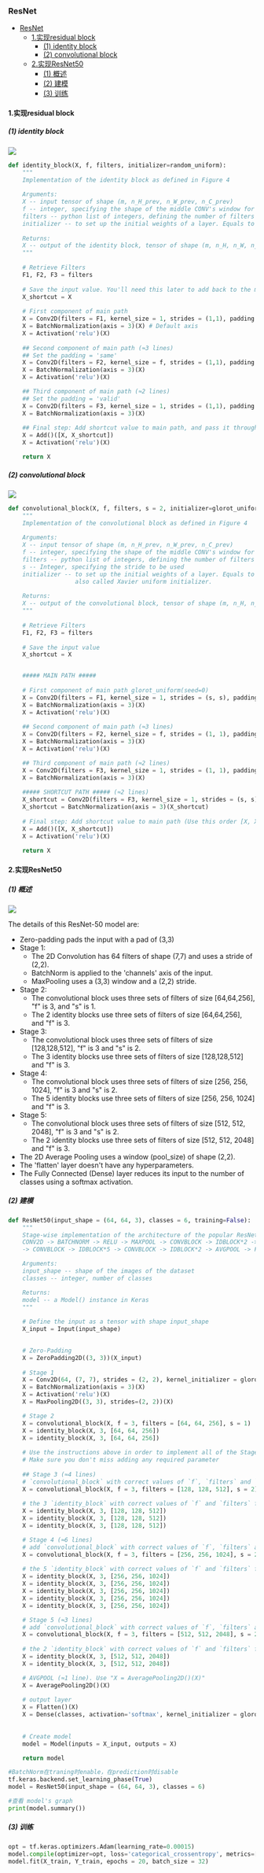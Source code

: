 ### ResNet



<!-- @import "[TOC]" {cmd="toc" depthFrom=1 depthTo=6 orderedList=false} -->

<!-- code_chunk_output -->

- [ResNet](#resnet)
  - [1.实现residual block](#1实现residual-block)
    - [(1) identity block](#1-identity-block)
    - [(2) convolutional block](#2-convolutional-block)
  - [2.实现ResNet50](#2实现resnet50)
    - [(1) 概述](#1-概述)
    - [(2) 建模](#2-建模)
    - [(3) 训练](#3-训练)

<!-- /code_chunk_output -->


#### 1.实现residual block

##### (1) identity block
![](./imgs/rn_01.png)

```python
def identity_block(X, f, filters, initializer=random_uniform):
    """
    Implementation of the identity block as defined in Figure 4
    
    Arguments:
    X -- input tensor of shape (m, n_H_prev, n_W_prev, n_C_prev)
    f -- integer, specifying the shape of the middle CONV's window for the main path
    filters -- python list of integers, defining the number of filters in the CONV layers of the main path
    initializer -- to set up the initial weights of a layer. Equals to random uniform initializer
    
    Returns:
    X -- output of the identity block, tensor of shape (m, n_H, n_W, n_C)
    """
    
    # Retrieve Filters
    F1, F2, F3 = filters
    
    # Save the input value. You'll need this later to add back to the main path. 
    X_shortcut = X
    
    # First component of main path
    X = Conv2D(filters = F1, kernel_size = 1, strides = (1,1), padding = 'valid', kernel_initializer = initializer(seed=0))(X)
    X = BatchNormalization(axis = 3)(X) # Default axis
    X = Activation('relu')(X)
    
    ## Second component of main path (≈3 lines)
    ## Set the padding = 'same'
    X = Conv2D(filters = F2, kernel_size = f, strides = (1,1), padding = 'same', kernel_initializer = initializer(seed=0))(X)
    X = BatchNormalization(axis = 3)(X)
    X = Activation('relu')(X) 

    ## Third component of main path (≈2 lines)
    ## Set the padding = 'valid'
    X = Conv2D(filters = F3, kernel_size = 1, strides = (1,1), padding = 'valid', kernel_initializer = initializer(seed=0))(X)
    X = BatchNormalization(axis = 3)(X) 
    
    ## Final step: Add shortcut value to main path, and pass it through a RELU activation (≈2 lines)
    X = Add()([X, X_shortcut])
    X = Activation('relu')(X)

    return X
```
##### (2) convolutional block
![](./imgs/rn_02.png)
```python
def convolutional_block(X, f, filters, s = 2, initializer=glorot_uniform):
    """
    Implementation of the convolutional block as defined in Figure 4
    
    Arguments:
    X -- input tensor of shape (m, n_H_prev, n_W_prev, n_C_prev)
    f -- integer, specifying the shape of the middle CONV's window for the main path
    filters -- python list of integers, defining the number of filters in the CONV layers of the main path
    s -- Integer, specifying the stride to be used
    initializer -- to set up the initial weights of a layer. Equals to Glorot uniform initializer, 
                   also called Xavier uniform initializer.
    
    Returns:
    X -- output of the convolutional block, tensor of shape (m, n_H, n_W, n_C)
    """
    
    # Retrieve Filters
    F1, F2, F3 = filters
    
    # Save the input value
    X_shortcut = X


    ##### MAIN PATH #####
    
    # First component of main path glorot_uniform(seed=0)
    X = Conv2D(filters = F1, kernel_size = 1, strides = (s, s), padding='valid', kernel_initializer = initializer(seed=0))(X)
    X = BatchNormalization(axis = 3)(X)
    X = Activation('relu')(X)
    
    ## Second component of main path (≈3 lines)
    X = Conv2D(filters = F2, kernel_size = f, strides = (1, 1), padding='same', kernel_initializer = initializer(seed=0))(X) 
    X = BatchNormalization(axis = 3)(X) 
    X = Activation('relu')(X) 

    ## Third component of main path (≈2 lines)
    X = Conv2D(filters = F3, kernel_size = 1, strides = (1, 1), padding='valid', kernel_initializer = initializer(seed=0))(X) 
    X = BatchNormalization(axis = 3)(X)  
    
    ##### SHORTCUT PATH ##### (≈2 lines)
    X_shortcut = Conv2D(filters = F3, kernel_size = 1, strides = (s, s), padding='valid', kernel_initializer = initializer(seed=0))(X_shortcut)
    X_shortcut = BatchNormalization(axis = 3)(X_shortcut)
    
    # Final step: Add shortcut value to main path (Use this order [X, X_shortcut]), and pass it through a RELU activation
    X = Add()([X, X_shortcut])
    X = Activation('relu')(X)
    
    return X
```

#### 2.实现ResNet50

##### (1) 概述
![](./imgs/rn_03.png)

The details of this ResNet-50 model are:
- Zero-padding pads the input with a pad of (3,3)
- Stage 1:
    - The 2D Convolution has 64 filters of shape (7,7) and uses a stride of (2,2). 
    - BatchNorm is applied to the 'channels' axis of the input.
    - MaxPooling uses a (3,3) window and a (2,2) stride.
- Stage 2:
    - The convolutional block uses three sets of filters of size [64,64,256], "f" is 3, and "s" is 1.
    - The 2 identity blocks use three sets of filters of size [64,64,256], and "f" is 3.
- Stage 3:
    - The convolutional block uses three sets of filters of size [128,128,512], "f" is 3 and "s" is 2.
    - The 3 identity blocks use three sets of filters of size [128,128,512] and "f" is 3.
- Stage 4:
    - The convolutional block uses three sets of filters of size [256, 256, 1024], "f" is 3 and "s" is 2.
    - The 5 identity blocks use three sets of filters of size [256, 256, 1024] and "f" is 3.
- Stage 5:
    - The convolutional block uses three sets of filters of size [512, 512, 2048], "f" is 3 and "s" is 2.
    - The 2 identity blocks use three sets of filters of size [512, 512, 2048] and "f" is 3.
- The 2D Average Pooling uses a window (pool_size) of shape (2,2).
- The 'flatten' layer doesn't have any hyperparameters.
- The Fully Connected (Dense) layer reduces its input to the number of classes using a softmax activation.

##### (2) 建模

```python
def ResNet50(input_shape = (64, 64, 3), classes = 6, training=False):
    """
    Stage-wise implementation of the architecture of the popular ResNet50:
    CONV2D -> BATCHNORM -> RELU -> MAXPOOL -> CONVBLOCK -> IDBLOCK*2 -> CONVBLOCK -> IDBLOCK*3
    -> CONVBLOCK -> IDBLOCK*5 -> CONVBLOCK -> IDBLOCK*2 -> AVGPOOL -> FLATTEN -> DENSE 

    Arguments:
    input_shape -- shape of the images of the dataset
    classes -- integer, number of classes

    Returns:
    model -- a Model() instance in Keras
    """
    
    # Define the input as a tensor with shape input_shape
    X_input = Input(input_shape)

    
    # Zero-Padding
    X = ZeroPadding2D((3, 3))(X_input)
    
    # Stage 1
    X = Conv2D(64, (7, 7), strides = (2, 2), kernel_initializer = glorot_uniform(seed=0))(X)
    X = BatchNormalization(axis = 3)(X)
    X = Activation('relu')(X)
    X = MaxPooling2D((3, 3), strides=(2, 2))(X)

    # Stage 2
    X = convolutional_block(X, f = 3, filters = [64, 64, 256], s = 1)
    X = identity_block(X, 3, [64, 64, 256])
    X = identity_block(X, 3, [64, 64, 256])
    
    # Use the instructions above in order to implement all of the Stages below
    # Make sure you don't miss adding any required parameter
    
    ## Stage 3 (≈4 lines)
    # `convolutional_block` with correct values of `f`, `filters` and `s` for this stage
    X = convolutional_block(X, f = 3, filters = [128, 128, 512], s = 2)
    
    # the 3 `identity_block` with correct values of `f` and `filters` for this stage
    X = identity_block(X, 3, [128, 128, 512])
    X = identity_block(X, 3, [128, 128, 512])
    X = identity_block(X, 3, [128, 128, 512])

    # Stage 4 (≈6 lines)
    # add `convolutional_block` with correct values of `f`, `filters` and `s` for this stage
    X = convolutional_block(X, f = 3, filters = [256, 256, 1024], s = 2)
    
    # the 5 `identity_block` with correct values of `f` and `filters` for this stage
    X = identity_block(X, 3, [256, 256, 1024])
    X = identity_block(X, 3, [256, 256, 1024])
    X = identity_block(X, 3, [256, 256, 1024])
    X = identity_block(X, 3, [256, 256, 1024])
    X = identity_block(X, 3, [256, 256, 1024])

    # Stage 5 (≈3 lines)
    # add `convolutional_block` with correct values of `f`, `filters` and `s` for this stage
    X = convolutional_block(X, f = 3, filters = [512, 512, 2048], s = 2)
    
    # the 2 `identity_block` with correct values of `f` and `filters` for this stage
    X = identity_block(X, 3, [512, 512, 2048])
    X = identity_block(X, 3, [512, 512, 2048])

    # AVGPOOL (≈1 line). Use "X = AveragePooling2D()(X)"
    X = AveragePooling2D()(X)
    
    # output layer
    X = Flatten()(X)
    X = Dense(classes, activation='softmax', kernel_initializer = glorot_uniform(seed=0))(X)
    
    
    # Create model
    model = Model(inputs = X_input, outputs = X)

    return model
```

```python
#BatchNorm在traning时enable，在prediction时disable
tf.keras.backend.set_learning_phase(True)
model = ResNet50(input_shape = (64, 64, 3), classes = 6)

#查看 model's graph
print(model.summary())
```

##### (3) 训练
```python
opt = tf.keras.optimizers.Adam(learning_rate=0.00015)
model.compile(optimizer=opt, loss='categorical_crossentropy', metrics=['accuracy'])
model.fit(X_train, Y_train, epochs = 20, batch_size = 32)
```